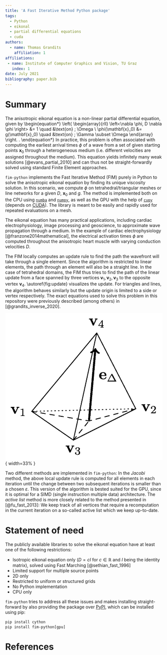 ```yaml
---
title: 'A Fast Iterative Method Python package'
tags:
  - Python
  - eikonal
  - partial differential equations
  - cuda
authors:
  - name: Thomas Grandits
    affiliation: 1
affiliations:
 - name: Institute of Computer Graphics and Vision, TU Graz
   index: 1
date: July 2021
bibliography: paper.bib
---
```


# Summary


The anisotropic eikonal equation is a non-linear partial differential equation, given by
\begin{equation*}
   \left\{
   \begin{array}{rll}
   \left<\nabla \phi, D \nabla \phi \right> &= 1 \quad &\text{on} \; \Omega \\
   \phi(\mathbf{x}_0) &= g(\mathbf{x}_0) \quad &\text{on} \; \Gamma \subset \Omega
   \end{array}
   \right. .
\end{equation*}
In practice, this problem is often associated with computing the earliest arrival times $\phi$ of a wave from a set of given starting points $\mathbf{x}_0$ through a heterogeneous medium (i.e. different velocities are assigned throughout the medium). 
This equation yields infinitely many weak solutions [@evans_partial_2010] and can thus not be straight-forwardly solved using standard Finite Element approaches.

``fim-python`` implements the Fast Iterative Method (FIM) purely in Python to solve the anisotropic eikonal equation by finding its unique viscosity solution.
In this scenario, we compute $\phi$ on tetrahedral/triangular meshes or line networks for a given $D$, $\mathbf{x}_0$ and $g$.
The method is implemented both on the CPU using [``numba``](https://numba.pydata.org/) and [``numpy``](https://numpy.org/), as well as the GPU with the help of [``cupy``](https://cupy.dev/) (depends on [CUDA](https://developer.nvidia.com/cuda-toolkit)).
The library is meant to be easily and rapidly used for repeated evaluations on a mesh.

The eikonal equation has many practical applications, including cardiac electrophysiology, image processing and geoscience, to approximate wave propagation through a medium.
In the example of cardiac electrophysiology [@franzone2014mathematical], the electrical activation times $\phi$ are computed throughout the anisotropic heart muscle with varying conduction velocities $D$.

The FIM locally computes an update rule to find the path the wavefront will take through a single element.
Since the algorithm is restricted to linear elements, the path through an element will also be a straight line.
In the case of tetrahedral domains, the FIM thus tries to find the path of the linear update from a face spanned by three vertices $\mathbf{v}_1, \mathbf{v}_2, \mathbf{v}_3$ to the opposite vertex $\mathbf{v}_4$.
\autoref{fig:update} visualizes the update.
For triangles and lines, the algorithm behaves similarly but the update origin is limited to a side or vertex respectively.
The exact equations used to solve this problem in this repository were previously described (among others) in [@grandits_inverse_2020].

![Update inside a single tetrahedron\label{fig:update}](docs/figs/update_fig.jpg "Update inside a single tetrahedron"){ width=33% }


Two different methods are implemented in ``fim-python``:
In the *Jacobi* method, the above local update rule is computed for all elements in each iteration until the change between two subsequent iterations is smaller than a chosen $\varepsilon$.
This version of the algorithm is bested suited for the GPU, since it is optimal for a SIMD (single instruction multiple data) architecture.
The *active list* method is more closely related to the method presented in [@fu_fast_2013]:
We keep track of all vertices that require a recomputation in the current iteration on a so-called active list which we keep up-to-date. 

# Statement of need

The publicly available libraries to solve the eikonal equation have at least one of the following restrictions:

* Isotropic eikonal equation only ($D = c I$ for $c \in \mathbb{R}$ and $I$ being the identity matrix), solved using Fast Marching [@sethian_fast_1996]
* Limited support for multiple source points
* 2D only
* Restricted to uniform or structured grids
* No Python implementation
* CPU only

``fim-python`` tries to address all these issues and makes installing straight-forward by also providing the package over [PyPI](https://pypi.org/), which can be installed using pip:

```{bash}
pip install cython
pip install fim-python[gpu]
```

# References
